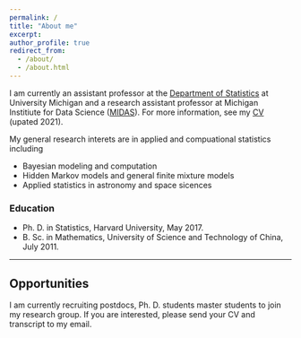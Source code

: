 ```yaml
---
permalink: /
title: "About me"
excerpt: 
author_profile: true
redirect_from: 
  - /about/
  - /about.html
---
```


I am currently an assistant professor at the [Department of Statistics](https://lsa.umich.edu/stats) at University Michigan 
and a research assistant professor at Michigan Institiute for Data Science ([MIDAS](https://midas.umich.edu/)). 
For more information, see my [CV](../files/CV_YangChen_2021.pdf) (upated 2021).

My general research interets are in applied and compuational statistics including 
* Bayesian modeling and computation
* Hidden Markov models and general finite mixture models
* Applied statistics in astronomy and space sicences

### Education
* Ph. D. in Statistics, Harvard University, May 2017.
* B. Sc. in Mathematics, University of Science and Technology of China, July 2011.

---
## Opportunities 
I am currently recruiting postdocs, Ph. D. students master students to join my research group. If you are interested, please send your CV and transcript to my email. 
